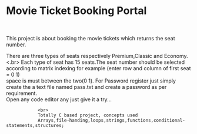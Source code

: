 <h1 style color="red">Movie Ticket Booking Portal</h1>
<br>
<p align="left">This project is about booking the movie tickets which returns the seat number.</p>
<p align="left">There are three types of seats respectively Premium,Classic and Economy.<.br>
                Each type of seat has 15 seats.The seat number should be selected according to matrix indexing for example (enter row and column of first seat = 0 1)
                <br>space is must between the two(0 1). For Password register just simply create the a text file named pass.txt and create a password as per requirement.
                <br>Open any code editor any just give it a try...

                <br>
                Totally C based project, concepts used 
                Arrays,file-handing,loops,strings,functions,conditional-statements,structures;
